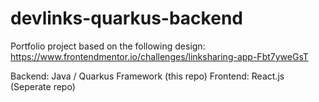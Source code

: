 # devlinks-quarkus-backend

Portfolio project based on the following design: https://www.frontendmentor.io/challenges/linksharing-app-Fbt7yweGsT

Backend: Java / Quarkus Framework (this repo)
Frontend: React.js (Seperate repo)